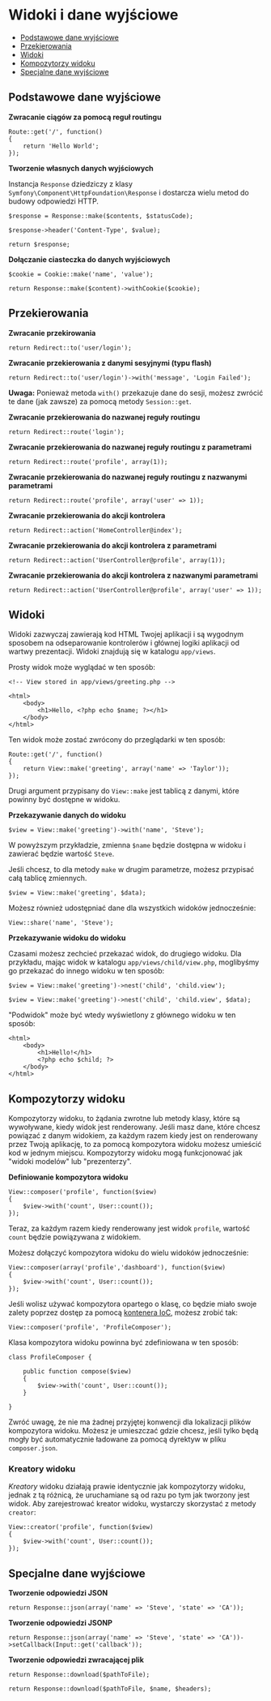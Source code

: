 # Widoki i dane wyjściowe

- [Podstawowe dane wyjściowe](#basic-responses)
- [Przekierowania](#redirects)
- [Widoki](#views)
- [Kompozytorzy widoku](#view-composers)
- [Specjalne dane wyjściowe](#special-responses)

<a name="basic-responses"></a>
## Podstawowe dane wyjściowe

**Zwracanie ciągów za pomocą reguł routingu**

	Route::get('/', function()
	{
		return 'Hello World';
	});

**Tworzenie własnych danych wyjściowych**

Instancja `Response` dziedziczy z klasy `Symfony\Component\HttpFoundation\Response` i dostarcza wielu metod do budowy odpowiedzi HTTP.

	$response = Response::make($contents, $statusCode);

	$response->header('Content-Type', $value);

	return $response;

**Dołączanie ciasteczka do danych wyjściowych**

	$cookie = Cookie::make('name', 'value');

	return Response::make($content)->withCookie($cookie);

<a name="redirects"></a>
## Przekierowania

**Zwracanie przekirowania**

	return Redirect::to('user/login');

**Zwracanie przekierowania z danymi sesyjnymi (typu flash)**
	
	return Redirect::to('user/login')->with('message', 'Login Failed');

**Uwaga:** Ponieważ metoda `with()` przekazuje dane do sesji, możesz zwrócić te dane (jak zawsze) za pomocą metody `Session::get`.

**Zwracanie przekierowania do nazwanej reguły routingu**

	return Redirect::route('login');

**Zwracanie przekierowania do nazwanej reguły routingu z parametrami**

	return Redirect::route('profile', array(1));

**Zwracanie przekierowania do nazwanej reguły routingu z nazwanymi parametrami**

	return Redirect::route('profile', array('user' => 1));

**Zwracanie przekierowania do akcji kontrolera**

	return Redirect::action('HomeController@index');

**Zwracanie przekierowania do akcji kontrolera z parametrami**

	return Redirect::action('UserController@profile', array(1));

**Zwracanie przekierowania do akcji kontrolera z nazwanymi parametrami**

	return Redirect::action('UserController@profile', array('user' => 1));

<a name="views"></a>
## Widoki

Widoki zazwyczaj zawierają kod HTML Twojej aplikacji i są wygodnym sposobem na odseparowanie kontrolerów i głównej logiki aplikacji od wartwy prezentacji. Widoki znajdują się w katalogu `app/views`.

Prosty widok może wyglądać w ten sposób:

	<!-- View stored in app/views/greeting.php -->

	<html>
		<body>
			<h1>Hello, <?php echo $name; ?></h1>
		</body>
	</html>

Ten widok może zostać zwrócony do przeglądarki w ten sposób:

	Route::get('/', function()
	{
		return View::make('greeting', array('name' => 'Taylor'));
	});

Drugi argument przypisany do `View::make` jest tablicą z danymi, które powinny być dostępne w widoku.

**Przekazywanie danych do widoku**

	$view = View::make('greeting')->with('name', 'Steve');

W powyższym przykładzie, zmienna `$name` będzie dostępna w widoku i zawierać będzie wartość `Steve`.

Jeśli chcesz, to dla metody `make` w drugim parametrze, możesz przypisać całą tablicę zmiennych.

	$view = View::make('greeting', $data);

Możesz również udostępniać dane dla wszystkich widoków jednocześnie:

	View::share('name', 'Steve');

**Przekazywanie widoku do widoku**

Czasami możesz zechcieć przekazać widok, do drugiego widoku. Dla przykładu, mając widok w katalogu `app/views/child/view.php`, moglibyśmy go przekazać do innego widoku w ten sposób:

	$view = View::make('greeting')->nest('child', 'child.view');

	$view = View::make('greeting')->nest('child', 'child.view', $data);

"Podwidok" może być wtedy wyświetlony z głównego widoku w ten sposób:

	<html>
		<body>
			<h1>Hello!</h1>
			<?php echo $child; ?>
		</body>
	</html>

<a name="view-composers"></a>
## Kompozytorzy widoku

Kompozytorzy widoku, to żądania zwrotne lub metody klasy, które są wywoływane, kiedy widok jest renderowany. Jeśli masz dane, które chcesz powiązać z danym widokiem, za każdym razem kiedy jest on renderowany przez Twoją aplikację, to za pomocą kompozytora widoku możesz umieścić kod w jednym miejscu. Kompozytorzy widoku mogą funkcjonować jak "widoki modelów" lub "prezenterzy".

**Definiowanie kompozytora widoku**

	View::composer('profile', function($view)
	{
		$view->with('count', User::count());
	});

Teraz, za każdym razem kiedy renderowany jest widok `profile`, wartość `count` będzie powiązywana z widokiem.

Możesz dołączyć kompozytora widoku do wielu widoków jednocześnie:

    View::composer(array('profile','dashboard'), function($view)
    {
        $view->with('count', User::count());
    });

Jeśli wolisz używać kompozytora opartego o klasę, co będzie miało swoje zalety poprzez dostęp za pomocą [kontenera IoC](/ioc), możesz zrobić tak:

	View::composer('profile', 'ProfileComposer');

Klasa kompozytora widoku powinna być zdefiniowana w ten sposób:

	class ProfileComposer {

		public function compose($view)
		{
			$view->with('count', User::count());
		}

	}

Zwróć uwagę, że nie ma żadnej przyjętej konwencji dla lokalizacji plików kompozytora widoku. Możesz je umieszczać gdzie chcesz, jeśli tylko będą mogły być automatycznie ładowane za pomocą dyrektyw w pliku `composer.json`.

### Kreatory widoku

*Kreatory* widoku działają prawie identycznie jak kompozytorzy widoku, jednak z tą różnicą, że uruchamiane są od razu po tym jak tworzony jest widok. Aby zarejestrować kreator widoku, wystarczy skorzystać z metody `creator`:

	View::creator('profile', function($view)
  	{
    	$view->with('count', User::count());
  	});

<a name="special-responses"></a>
## Specjalne dane wyjściowe

**Tworzenie odpowiedzi JSON**

	return Response::json(array('name' => 'Steve', 'state' => 'CA'));

**Tworzenie odpowiedzi JSONP**

	return Response::json(array('name' => 'Steve', 'state' => 'CA'))->setCallback(Input::get('callback'));

**Tworzenie odpowiedzi zwracającej plik**

	return Response::download($pathToFile);

	return Response::download($pathToFile, $name, $headers);
